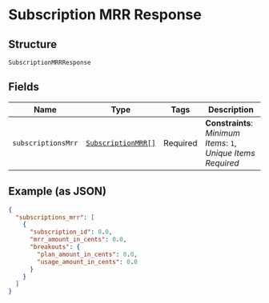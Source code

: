 
# Subscription MRR Response

## Structure

`SubscriptionMRRResponse`

## Fields

| Name | Type | Tags | Description |
|  --- | --- | --- | --- |
| `subscriptionsMrr` | [`SubscriptionMRR[]`](../../doc/models/subscription-mrr.md) | Required | **Constraints**: *Minimum Items*: `1`, *Unique Items Required* |

## Example (as JSON)

```json
{
  "subscriptions_mrr": [
    {
      "subscription_id": 0.0,
      "mrr_amount_in_cents": 0.0,
      "breakouts": {
        "plan_amount_in_cents": 0.0,
        "usage_amount_in_cents": 0.0
      }
    }
  ]
}
```

